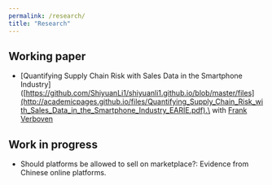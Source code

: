```yaml
---
permalink: /research/
title: "Research"
---
```


## Working paper

* [Quantifying Supply Chain Risk with Sales Data in the Smartphone Industry]([https://github.com/ShiyuanLi1/shiyuanli1.github.io/blob/master/files](http://academicpages.github.io/files/Quantifying_Supply_Chain_Risk_with_Sales_Data_in_the_Smartphone_Industry_EARIE.pdf).\
   with [Frank Verboven](https://sites.google.com/site/frankverbo/home)

## Work in progress

* Should platforms be allowed to sell on marketplace?: Evidence from Chinese online platforms.
